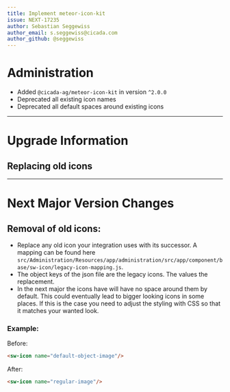 ```yaml
---
title: Implement meteor-icon-kit
issue: NEXT-17235
author: Sebastian Seggewiss
author_email: s.seggewiss@cicada.com
author_github: @seggewiss
---
```

# Administration
* Added `@cicada-ag/meteor-icon-kit` in version `^2.0.0`
* Deprecated all existing icon names
* Deprecated all default spaces around existing icons
___
# Upgrade Information
## Replacing old icons
___
# Next Major Version Changes
## Removal of old icons:
* Replace any old icon your integration uses with its successor. A mapping can be found here `src/Administration/Resources/app/administration/src/app/component/base/sw-icon/legacy-icon-mapping.js`.
* The object keys of the json file are the legacy icons. The values the replacement.
* In the next major the icons have will have no space around them by default. This could eventually lead to bigger looking icons in some places. If this is the case you need to adjust the styling with CSS so that it matches your wanted look.

### Example:
Before:

```html
<sw-icon name="default-object-image"/>
```

After:
```html
<sw-icon name="regular-image"/>
```
